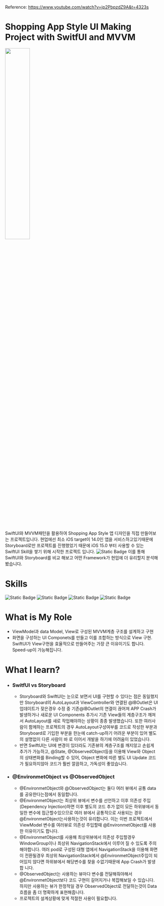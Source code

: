Reference: https://www.youtube.com/watch?v=jp2PbpzdZ9A&t=4323s

# Shopping App Style UI Making Project with SwitfUI and MVVM 


<img width="40%" src="https://github.com/beakyangsu/iOS_ShoppingApp_SwiftUI_MVVM/assets/12162598/d7c652a5-82eb-4a31-9a4b-07df99e7dc10">

SwiftUI와 MVVM패턴을 활용하여 Shopping App Style 앱 디자인을 직접 만들어보는 프로젝트입니다. 현업에선 최소 iOS target이 14.0인 앱을 서비스하고있기때문에 Storyboard로만 프로젝트를 진행했었기 때문에 iOS 15.0 부터 사용할 수 있는 SwiftUI Skill을 쌓기 위해 시작한 프로젝트 입니다. <img alt="Static Badge" src="https://img.shields.io/badge/@EnvironmentObject-yellow"> 이를 통해 SwiftUI와 Storyboard를 비교 해보고 어떤 Framework가 현업에 더 유리할지 분석해봤습니다. 


# Skills
<img alt="Static Badge" src="https://img.shields.io/badge/SwiftUI-blue"> <img alt="Static Badge" src="https://img.shields.io/badge/Swift-green"> <img alt="Static Badge" src="https://img.shields.io/badge/MVVM-red"> <img alt="Static Badge" src="https://img.shields.io/badge/@EnvironmentObject-yellow">

# What is My Role 
+ ViewModel과 data Model, View로 구성된 MVVM계층 구조를 설계하고 구현
+ 화면을 구성하는 UI Componets를 만들고 이를 조합하는 방식으로 View 구현. SwiftUI가 View구현을 효율적으로 만들어주는 가장 큰 이유이기도 합니다. Speed-up이 가능해집니다.


# What I learn? 
+ ### SwitfUI vs Storyboard
  + Storyboard와 SwiftUI는 눈으로 보면서 UI를 구현할 수 있다는 점은 동일했지만 Storyboard의 AutoLayout과 ViewController와 연결된 @IBOutlet은 UI업데이트가 잦은경우 수정
    중 기존@IBOutlet의 연결이 끊어져 APP Crash가 발생하거나 새로운 UI Components 추가시 기존 View들의 계층구조가 깨져서 AutoLayout를 새로 작업해야하는 상황이 종종 발생했습니다.
    또한 여러사람이 함께하는 프로젝트의 경우 AutoLayout구성여부를 코드로 작성한 부분과 Storyboard로 기입한 부분을 한눈에 catch-up하기 어려운 부분이 있어 별도의 설명없이 다른 사람이 바
    로 이어서 개발을 하기에 어려움이 있었습니다.
  + 반면 SwiftUI는 UI에 변경이 있더라도 기존뷰의 계층구조를 깨지않고 손쉽게 추가가 가능하고, @State, @ObservedObject등을 이용해 View와 Object의 상태변화를 Binding할 수 있어,
    Object 변화에 따른 별도 UI Update 코드가 필요하지않아 코드가 훨씬 깔끔하고, 가독성이 좋았습니다.

+ ### @EnvironmetObject vs @ObservedObject
  + @EnvironmetObject와 @ObservedObject는 둘다 여러 뷰에서 공통 data를 공유한다는점에서 동일합니다.
  + @EnvironmetObject는 최상위 뷰에서 변수를 선언하고 이후 의존성 주입(Dependency Injection)하면 이후 별도의 코드 추가 없이 모든 하위뷰에서 동일한 변수에 접근할수있으므로
    여러 뷰에서 공통적으로 사용되는 경우 @EnvironmetObject는사용하는것이 유리합니다. 이는 이번 프로젝트에서 ViewModel 변수를 여러뷰로 의존성 주입할때 @EnvironmetObject를 사용
    한 이유이기도 합니다.
  + @EnvironmetObject를 사용해 최상위뷰에서 의존성 주입할경우 WindowGroup이나 최상위 NavigationStack에서 이루어 질 수 있도록 주의해야합니다. 여러 pod로 구성된 대형 앱에서
    NavigationStack을 이용해 화면이 전환될경우 최상위 NavigationStack에서 @EnvironmetObject주입이 되어있지 않다면 하위뷰에서 해당변수를 찾을 수없기때문에 App Crash가 발생합
    니다.
  + @ObservedObject는 사용하는 뷰마다 변수를 전달해줘야해서 @EnvironmetObject보다 코드 구현이 길어지거나 복잡해보일 수 있습니다. 하지만 사용하는 뷰가 한정적일 경우
    ObservedObject로 전달하는것이 Data 흐름을 좀 더 명확하게 표현해줍니다.
  + 프로젝트의 설계상황에 맞게 적절한 사용이 필요합니다. 


